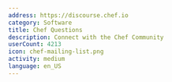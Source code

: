 ```yaml
---
address: https://discourse.chef.io
category: Software
title: Chef Questions
description: Connect with the Chef Community
userCount: 4213
icon: chef-mailing-list.png
activity: medium
language: en_US
---
```

